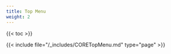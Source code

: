 ```yaml
---
title: Top Menu
weight: 2
---
```


{{< toc >}}

{{< include file="/_includes/CORETopMenu.md" type="page" >}}
